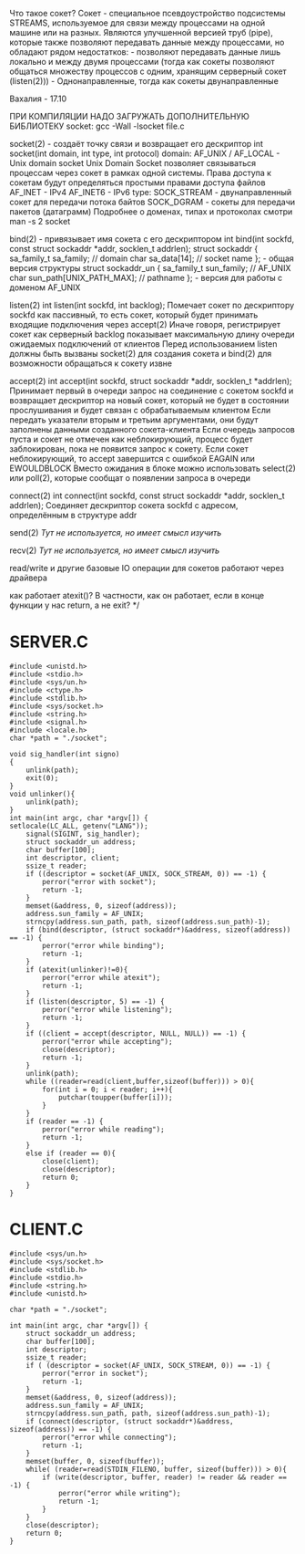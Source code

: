 Что такое сокет?
Сокет - специальное псевдоустройство подсистемы STREAMS, используемое для связи между процессами на одной машине или на разных.
  Являются улучшенной версией труб (pipe), которые также позволяют передавать данные между процессами, но обладают рядом недостатков:
    - позволяют передавать данные лишь локально и между двумя процессами (тогда как сокеты позволяют общаться множеству процессов с одним, хранящим серверный сокет (listen(2)))
    - Однонаправленные, тогда как сокеты двунаправленные


Вахалия - 17.10

ПРИ КОМПИЛЯЦИИ НАДО ЗАГРУЖАТЬ ДОПОЛНИТЕЛЬНУЮ БИБЛИОТЕКУ socket:
  gcc -Wall -lsocket file.c

socket(2) - создаёт точку связи и возвращает его дескриптор
  int socket(int domain, int type, int protocol)
  domain:
    AF_UNIX / AF_LOCAL - Unix domain socket
      Unix Domain Socket позволяет связываться процессам через сокет в рамках одной системы. 
      Права доступа к сокетам будут определяться простыми правами доступа файлов
    AF_INET - IPv4
    AF_INET6 - IPv6
  type:
    SOCK_STREAM - двунаправленный сокет для передачи потока байтов
    SOCK_DGRAM - сокеты для передачи пакетов (датаграмм)
  Подробнее о доменах, типах и протоколах смотри man -s 2 socket

bind(2) - привязывает имя сокета с его дескриптором
  int bind(int sockfd, const struct sockaddr *addr, socklen_t addrlen);
  struct sockaddr {
      sa_family_t sa_family; // domain
      char        sa_data[14]; // socket name
  }; - общая версия структуры
  struct sockaddr_un {
      sa_family_t sun_family;               // AF_UNIX
      char        sun_path[UNIX_PATH_MAX];  // pathname
  }; - версия для работы с доменом AF_UNIX

listen(2)
  int listen(int sockfd, int backlog);
  Помечает сокет по дескриптору sockfd как пассивный, то есть сокет, который будет принимать входящие подключения через accept(2)
    Иначе говоря, регистрирует сокет как серверный
  backlog показывает максимальную длину очереди ожидаемых подключений от клиентов
  Перед использованием listen должны быть вызваны socket(2) для создания сокета и bind(2) для возможности обращаться к сокету извне

accept(2)
  int accept(int sockfd, struct sockaddr *addr, socklen_t *addrlen);
  Принимает первый в очереди запрос на соединение с сокетом sockfd и возвращает дескриптор на новый сокет, который не будет в состоянии прослушивания и будет связан с обрабатываемым клиентом
  Если передать указатели вторым и третьим аргументами, они будут заполнены данными созданного сокета-клиента
  Если очередь запросов пуста и сокет не отмечен как неблокирующий, процесс будет заблокирован, пока не появится запрос к сокету. Если сокет неблокирующий, то accept завершится с ошибкой EAGAIN или EWOULDBLOCK
  Вместо ожидания в блоке можно использовать select(2) или poll(2), которые сообщат о появлении запроса в очереди

connect(2)
  int connect(int sockfd, const struct sockaddr *addr, socklen_t addrlen);
  Соединяет дескриптор сокета sockfd с адресом, определённым в структуре addr

send(2)
  *Тут не используется, но имеет смысл изучить*

recv(2)
  *Тут не используется, но имеет смысл изучить*

read/write и другие базовые IO операции для сокетов работают через драйвера

как работает atexit()? В частности, как он работает, если в конце функции у нас return, а не exit?
*/


# SERVER.C

    #include <unistd.h>
    #include <stdio.h>
    #include <sys/un.h>
    #include <ctype.h>
    #include <stdlib.h>
    #include <sys/socket.h>
    #include <string.h>
    #include <signal.h>
    #include <locale.h>
    char *path = "./socket";

    void sig_handler(int signo)
    {
        unlink(path);
        exit(0);
    }
    void unlinker(){
        unlink(path);
    }
    int main(int argc, char *argv[]) {
    setlocale(LC_ALL, getenv("LANG"));
        signal(SIGINT, sig_handler);
        struct sockaddr_un address;
        char buffer[100];
        int descriptor, client;
        ssize_t reader;
        if ((descriptor = socket(AF_UNIX, SOCK_STREAM, 0)) == -1) {
            perror("error with socket");
            return -1;
        }
        memset(&address, 0, sizeof(address));
        address.sun_family = AF_UNIX;
        strncpy(address.sun_path, path, sizeof(address.sun_path)-1);
        if (bind(descriptor, (struct sockaddr*)&address, sizeof(address)) == -1) {
            perror("error while binding");
            return -1;
        }
        if (atexit(unlinker)!=0){
            perror("error while atexit");
            return -1;
        }
        if (listen(descriptor, 5) == -1) {
            perror("error while listening");
            return -1;
        }
        if ((client = accept(descriptor, NULL, NULL)) == -1) {
            perror("error while accepting");
            close(descriptor);
            return -1;
        }
        unlink(path);
        while ((reader=read(client,buffer,sizeof(buffer))) > 0){
            for(int i = 0; i < reader; i++){
                putchar(toupper(buffer[i]));
            }
        }
        if (reader == -1) {
            perror("error while reading");
            return -1;
        }
        else if (reader == 0){
            close(client);
            close(descriptor);
            return 0;
        }
    }

# CLIENT.C

    #include <sys/un.h>
    #include <sys/socket.h>
    #include <stdlib.h>
    #include <stdio.h>
    #include <string.h>
    #include <unistd.h>

    char *path = "./socket";

    int main(int argc, char *argv[]) {
        struct sockaddr_un address;
        char buffer[100];
        int descriptor;
        ssize_t reader;
        if ( (descriptor = socket(AF_UNIX, SOCK_STREAM, 0)) == -1) {
            perror("error in socket");
            return -1;
        }
        memset(&address, 0, sizeof(address));
        address.sun_family = AF_UNIX;
        strncpy(address.sun_path, path, sizeof(address.sun_path)-1);
        if (connect(descriptor, (struct sockaddr*)&address, sizeof(address)) == -1) {
            perror("error while connecting");
            return -1;
        }
        memset(buffer, 0, sizeof(buffer));
        while( (reader=read(STDIN_FILENO, buffer, sizeof(buffer))) > 0){
            if (write(descriptor, buffer, reader) != reader && reader == -1) {
                perror("error while writing");
                return -1;
            }
        }
        close(descriptor);
        return 0;
    }


